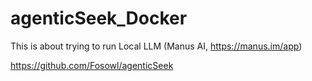# agenticSeek_Docker 

This is about trying to run Local LLM (Manus AI, https://manus.im/app)  

https://github.com/Fosowl/agenticSeek

